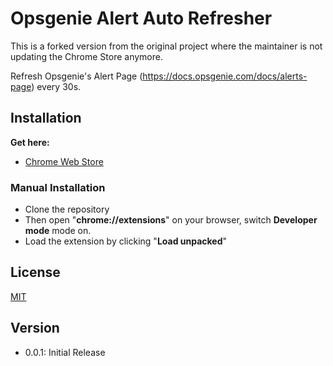 # Opsgenie Alert Auto Refresher

This is a forked version from the original project where the maintainer is not updating the Chrome Store anymore.

Refresh Opsgenie's Alert Page (https://docs.opsgenie.com/docs/alerts-page) every 30s.

## Installation

**Get here:**

- [Chrome Web Store]()

### Manual Installation

- Clone the repository
- Then open "**chrome://extensions**" on your browser, switch **Developer mode** mode on.
- Load the extension by clicking "**Load unpacked**"

## License

[MIT](https://choosealicense.com/licenses/mit/)

## Version

- 0.0.1: Initial Release
